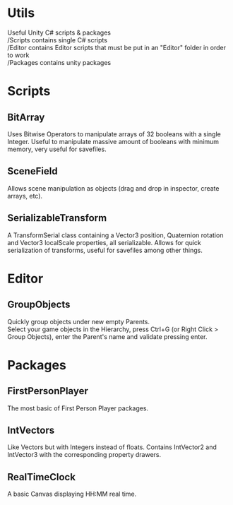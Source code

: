 # Utils
Useful Unity C# scripts & packages  
/Scripts contains single C# scripts  
/Editor contains Editor scripts that must be put in an "Editor" folder in order to work  
/Packages contains unity packages  

# Scripts

## BitArray
Uses Bitwise Operators to manipulate arrays of 32 booleans with a single Integer.
Useful to manipulate massive amount of booleans with minimum memory, very useful for savefiles.

## SceneField
Allows scene manipulation as objects (drag and drop in inspector, create arrays, etc).

## SerializableTransform
A TransformSerial class containing a Vector3 position, Quaternion rotation and Vector3 localScale properties, all serializable.
Allows for quick serialization of transforms, useful for savefiles among other things.

# Editor

## GroupObjects
Quickly group objects under new empty Parents.  
Select your game objects in the Hierarchy, press Ctrl+G (or Right Click > Group Objects), enter the Parent's name and validate pressing enter.

# Packages

## FirstPersonPlayer
The most basic of First Person Player packages.

## IntVectors
Like Vectors but with Integers instead of floats. 
Contains IntVector2 and IntVector3 with the corresponding property drawers.

## RealTimeClock
A basic Canvas displaying HH:MM real time.



